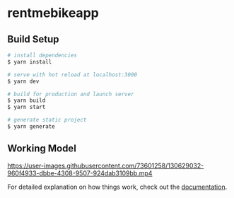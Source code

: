 # rentmebikeapp

## Build Setup

```bash
# install dependencies
$ yarn install

# serve with hot reload at localhost:3000
$ yarn dev

# build for production and launch server
$ yarn build
$ yarn start

# generate static project
$ yarn generate
```
## Working Model
https://user-images.githubusercontent.com/73601258/130629032-960f4933-dbbe-4308-9507-924dab3109bb.mp4

For detailed explanation on how things work, check out the [documentation](https://nuxtjs.org).

